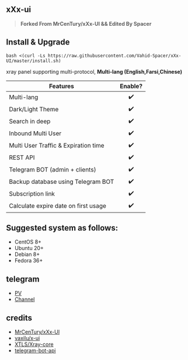 ## xXx-ui
> **Forked From MrCenTury/xXx-UI && Edited By Spacer**

## Install & Upgrade

```
bash <(curl -Ls https://raw.githubusercontent.com/Vahid-Spacer/xXx-UI/master/install.sh)
```


xray panel supporting multi-protocol, **Multi-lang (English,Farsi,Chinese)**

| Features        | Enable?           |
| ------------- |:-------------:|
| Multi-lang | :heavy_check_mark: |
| Dark/Light Theme | :heavy_check_mark: |
| Search in deep | :heavy_check_mark: |
| Inbound Multi User | :heavy_check_mark: |
| Multi User Traffic & Expiration time | :heavy_check_mark: |
| REST API | :heavy_check_mark: |
| Telegram BOT (admin + clients) | :heavy_check_mark: |
| Backup database using Telegram BOT | :heavy_check_mark: |
| Subscription link | :heavy_check_mark: |
| Calculate expire date on first usage | :heavy_check_mark: |

## Suggested system as follows:
- CentOS 8+
- Ubuntu 20+
- Debian 8+
- Fedora 36+

## telegram
- [PV](https://t.me/Dev_SpaceX)
- [Channel](https://t.me/xui_Spacer)

## credits

- [MrCenTury/xXx-UI](https://github.com/MrCenTury/xXx-UI)
- [vaxilu/x-ui](https://github.com/vaxilu/x-ui)
- [XTLS/Xray-core](https://github.com/XTLS/Xray-core)
- [telegram-bot-api](https://github.com/go-telegram-bot-api/telegram-bot-api)  
